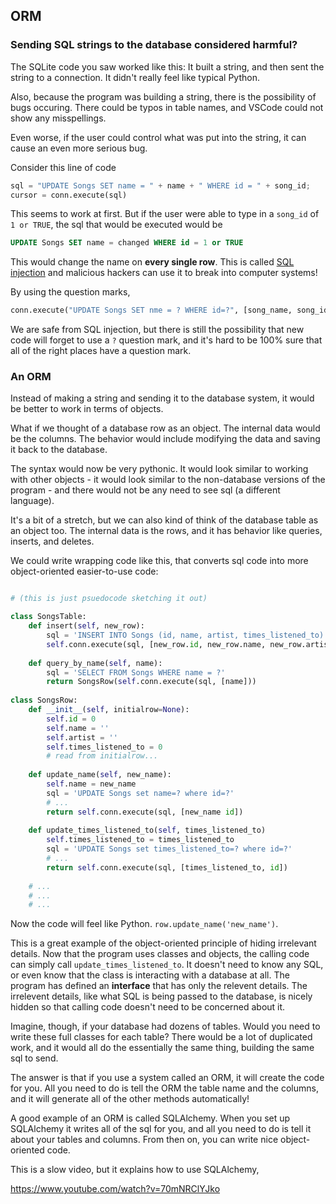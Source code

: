 
## ORM

### Sending SQL strings to the database considered harmful?

The SQLite code you saw worked like this: It built a string, and then sent the string to a connection. It didn't really feel like typical Python.

Also, because the program was building a string, there is the possibility of bugs occuring. There could be typos in table names, and VSCode could not show any misspellings.

Even worse, if the user could control what was put into the string, it can cause an even more serious bug.

Consider this line of code

```python
sql = "UPDATE Songs SET name = " + name + " WHERE id = " + song_id;
cursor = conn.execute(sql)
```

This seems to work at first. But if the user were able to type in a `song_id` of `1 or TRUE`, the sql that would be executed would be  

```sql
UPDATE Songs SET name = changed WHERE id = 1 or TRUE
```

This would change the name on **every single row**. This is called [SQL injection](https://en.wikipedia.org/wiki/SQL_injection) and malicious hackers can use it to break into computer systems!

By using the question marks,

```python
conn.execute("UPDATE Songs SET nme = ? WHERE id=?", [song_name, song_id])
```

We are safe from SQL injection, but there is still the possibility that new code will forget to use a `?` question mark, and it's hard to be 100% sure that all of the right places have a question mark.

### An ORM

Instead of making a string and sending it to the database system, it would be better to work in terms of objects.

What if we thought of a database row as an object. The internal data would be the columns. The behavior would include modifying the data and saving it back to the database.

The syntax would now be very pythonic. It would look similar to working with other objects - it would look similar to the non-database versions of the program - and there would not be any need to see sql (a different language).

It's a bit of a stretch, but we can also kind of think of the database table as an object too. The internal data is the rows, and it has behavior like queries, inserts, and deletes.

We could write wrapping code like this, that converts sql code into more object-oriented easier-to-use code:

```python

# (this is just psuedocode sketching it out)

class SongsTable:
    def insert(self, new_row):
        sql = 'INSERT INTO Songs (id, name, artist, times_listened_to) values (?, ?, ?, ?)'
        self.conn.execute(sql, [new_row.id, new_row.name, new_row.artist, new_row.times_listened_to ])
        
    def query_by_name(self, name):
        sql = 'SELECT FROM Songs WHERE name = ?' 
        return SongsRow(self.conn.execute(sql, [name]))
        
class SongsRow:
    def __init__(self, initialrow=None):
        self.id = 0
        self.name = ''
        self.artist = ''
        self.times_listened_to = 0
        # read from initialrow...
        
    def update_name(self, new_name):
        self.name = new_name
        sql = 'UPDATE Songs set name=? where id=?'
        # ...
        return self.conn.execute(sql, [new_name id])
        
    def update_times_listened_to(self, times_listened_to)
        self.times_listened_to = times_listened_to
        sql = 'UPDATE Songs set times_listened_to=? where id=?'
        # ...
        return self.conn.execute(sql, [times_listened_to, id])
    
    # ...
    # ...
    # ...

```

Now the code will feel like Python. `row.update_name('new_name')`.

This is a great example of the object-oriented principle of hiding irrelevant details. Now that the program uses classes and objects, the calling code can simply call `update_times_listened_to`. It doesn't need to know any SQL, or even know that the class is interacting with a database at all. The program has defined an **interface** that has only the relevent details. The irrelevent details, like what SQL is being passed to the database, is nicely hidden so that calling code doesn't need to be concerned about it.

Imagine, though, if your database had dozens of tables. Would you need to write these full classes for each table? There would be a lot of duplicated work, and it would all do the essentially the same thing, building the same sql to send.

The answer is that if you use a system called an ORM, it will create the code for you. All you need to do is tell the ORM the table name and the columns, and it will generate all of the other methods automatically!

A good example of an ORM is called SQLAlchemy. When you set up SQLAlchemy it writes all of the sql for you, and all you need to do is tell it about your tables and columns. From then on, you can write nice object-oriented code.

This is a slow video, but it explains how to use SQLAlchemy,

https://www.youtube.com/watch?v=70mNRClYJko

